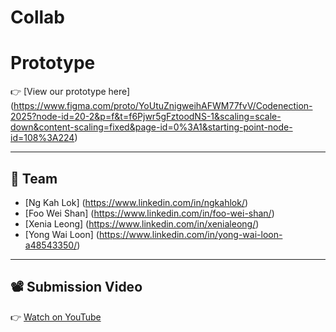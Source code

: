 # Collab

# Prototype
👉 [View our prototype here] (https://www.figma.com/proto/YoUtuZnigweihAFWM77fvV/Codenection-2025?node-id=20-2&p=f&t=f6Pjwr5gFztoodNS-1&scaling=scale-down&content-scaling=fixed&page-id=0%3A1&starting-point-node-id=108%3A224)

---

## 👥 Team
- [Ng Kah Lok] (https://www.linkedin.com/in/ngkahlok/)
- [Foo Wei Shan] (https://www.linkedin.com/in/foo-wei-shan/)
- [Xenia Leong] (https://www.linkedin.com/in/xenialeong/)
- [Yong Wai Loon] (https://www.linkedin.com/in/yong-wai-loon-a48543350/)

---

## 📽️ Submission Video
👉 [Watch on YouTube](https://youtube.com/your-demo-video)
